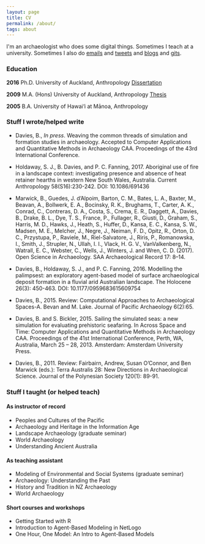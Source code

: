 ```yaml
---
layout: page
title: CV
permalink: /about/
tags: about
---
```


I'm an archaeologist who does some digital things. Sometimes I teach at a university. Sometimes I also do [emails](mailto:davies.archaeology@gmail.com)
and [tweets](http://twitter.com/ba_davies)
and [blogs](http://simulatingcomplexity.wordpress.com)
and [gits](http://github.com/b-davies).

### Education
		
**2016**	Ph.D.	University of Auckland, Anthropology 
[ Dissertation ](http://librarysearch.auckland.ac.nz/UOA2_A:Combined_Local:uoa_alma21261662730002091)

**2009**	M.A. (Hons)	University of Auckland, Anthropology [ Thesis ](http://librarysearch.auckland.ac.nz/UOA2_A:Combined_Local:uoa_alma21195924600002091)

**2005**	B.A.	University of Hawai‘i at Mānoa, Anthropology


### Stuff I wrote/helped write

* Davies, B., *In press*. Weaving the common threads of simulation and formation studies in archaeology. Accepted to Computer Applications and Quantitative Methods in Archaeology CAA. Proceedings of the 43rd International Conference.

* Holdaway, S. J., B. Davies, and P. C. Fanning, 2017. Aboriginal use of fire in a landscape context: investigating presence and absence of heat retainer hearths in western New South Wales, Australia. Current Anthropology 58(S16):230-242. DOI: 10.1086/691436

* Marwick, B., Guedes, J. d’Alpoim, Barton, C. M., Bates, L. A., Baxter, M., Beavan, A., Bollwerk, E. A., Bocinsky, R. K., Brughams, T., Carter, A. K., Conrad, C., Contreras, D. A., Costa, S., Crema, E. R., Daggett, A., Davies, B., Drake, B. L., Dye, T. S., France, P., Fullager, R., Giusti, D., Graham, S., Harris, M. D., Hawks, J., Heath, S., Huffer, D., Kansa, E. C., Kansa, S. W., Madsen, M. E., Melcher, J., Negre, J., Neiman, F. D., Opitz, R., Orton, D. C., Przystupa, P., Raviele, M., Riel-Salvatore, J., Riris, P., Romanowska, I., Smith, J., Strupler, N., Ullah, I. I., Vlack, H. G. V., VanValkenberg, N., Watrall, E. C., Webster, C., Wells, J., Winters, J. and Wren, C. D. (2017). Open Science in Archaeology. SAA Archaeological Record 17: 8–14.

* Davies, B., Holdaway, S. J., and P. C. Fanning, 2016. Modelling the palimpsest: an exploratory agent-based model of surface archaeological deposit formation in a fluvial arid Australian landscape. The Holocene 26(3): 450-463. DOI: 10.1177/0959683615609754

* Davies, B., 2015. Review: Computational Approaches to Archaeological Spaces-A. Bevan and M. Lake. Journal of Pacific Archaeology 6(2):65.

* Davies, B. and S. Bickler, 2015. Sailing the simulated seas: a new simulation for evaluating prehistoric seafaring. In Across Space and Time: Computer Applications and Quantitative Methods in Archaeology CAA. Proceedings of the 41st International Conference, Perth, WA, Australia, March 25 – 28, 2013.  Amsterdam: Amsterdam University Press.
 
* Davies, B., 2011. Review: Fairbairn, Andrew, Susan O’Connor, and Ben Marwick (eds.): Terra Australis 28: New Directions in Archaeological Science. Journal of the Polynesian Society 120(1): 89-91.


### Stuff I taught (or helped teach)

#### As instructor of record
* Peoples and Cultures of the Pacific
* Archaeology and Heritage in the Information Age
* Landscape Archaeology (graduate seminar)
* World Archaeology
* Understanding Ancient Australia

#### As teaching assistant
* Modeling of Environmental and Social Systems (graduate seminar)
* Archaeology: Understanding the Past 
* History and Tradition in NZ Archaeology
* World Archaeology
	
#### Short courses and workshops
* Getting Started with R
* Introduction to Agent-Based Modeling in NetLogo
* One Hour, One Model: An Intro to Agent-Based Models

